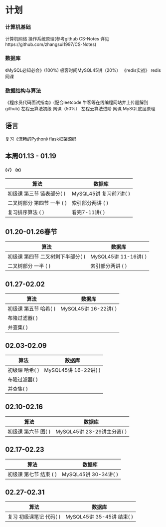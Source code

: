 # 计划
### 计算机基础
计算机网络 操作系统原理(参考github CS-Notes 详见https://github.com/zhangsui1997/CS-Notes)

### 数据库
《MySQL必知必会》(100%)
极客时间MySQL45讲（20%）
《redis实战》
redis网课

### 数据结构与算法
《程序员代码面试指南》(配合leetcode 牛客等在线编程网站并上传题解到github)
左程云算法初级 网课（50%）
左程云算法进阶 网课
MySQL底层原理

## 语言
复习《流畅的Python》
flask框架源码

## 本周01.13 - 01.19
#### (√） (x)
|   算法|数据库   |
| ------------ | ------------ |
|  初级课 第三节 链表部分( )| MySQL45讲 复习前7讲( )|
|  二叉树部分 第四节 一半 ( )|  索引部分两讲 ( )|
|  复习排序算法 ( )|  看完7-11讲( )|

## 01.20-01.26春节
|   算法|数据库   |
| ------------ | ------------ |
|  初级课 第四节 二叉树剩下半部分( )|  MySQL45讲 11-16讲( )|
|  二叉树部分 一半 ( )|  索引部分两讲 ( )|

## 01.27-02.02
|   算法|数据库   |
| ------------ | ------------ |
|  初级课 第五节 哈希( )|  MySQL45讲 16-22讲( )|
|  布隆过滤器( )|
|  并查集( )|

## 02.03-02.09
|   算法|数据库   |
| ------------ | ------------ |
|  初级课 哈希( )|  MySQL45讲 16-22讲( )|
|  布隆过滤器( )|
|  并查集( )|

## 02.10-02.16
|   算法|数据库   |
| ------------ | ------------ |
|  初级课 第六节 图( )|  MySQL45讲 23-29讲主分离( )|

## 02.17-02.23
|   算法|数据库   |
| ------------ | ------------ |
|  初级课 第七节 结束 ( )|  MySQL45讲 30-34讲( )|

## 02.27-02.31
|   算法|数据库   |
| ------------ | ------------ |
|  复习 初级课笔记 代码( )|  MySQL45讲 35-45讲 结束( )|
